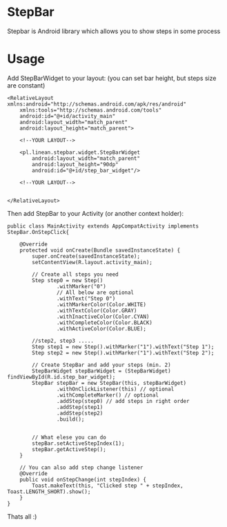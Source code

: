 # StepBar
Stepbar is Android library which allows you to show steps in some process


# Usage

Add StepBarWidget to your layout: (you can set bar height, but steps size are constant)

    <RelativeLayout xmlns:android="http://schemas.android.com/apk/res/android"
        xmlns:tools="http://schemas.android.com/tools"
        android:id="@+id/activity_main"
        android:layout_width="match_parent"
        android:layout_height="match_parent">
        
        <!--YOUR LAYOUT-->

        <pl.linean.stepbar.widget.StepBarWidget
            android:layout_width="match_parent"
            android:layout_height="90dp"
            android:id="@+id/step_bar_widget"/>
            
        <!--YOUR LAYOUT-->


    </RelativeLayout>

Then add StepBar to your Activity (or another context holder):

    public class MainActivity extends AppCompatActivity implements StepBar.OnStepClick{

        @Override
        protected void onCreate(Bundle savedInstanceState) {
            super.onCreate(savedInstanceState);
            setContentView(R.layout.activity_main);

            // Create all steps you need
            Step step0 = new Step()
                    .withMarker("0")
                    // All below are optional
                    .withText("Step 0")
                    .withMarkerColor(Color.WHITE)
                    .withTextColor(Color.GRAY)
                    .withInactiveColor(Color.CYAN)
                    .withCompleteColor(Color.BLACK)
                    .withActiveColor(Color.BLUE);

            //step2, step3 .....
            Step step1 = new Step().withMarker("1").withText("Step 1");
            Step step2 = new Step().withMarker("1").withText("Step 2");

            // Create StepBar and add your steps (min. 2)
            StepBarWidget stepBarWidget = (StepBarWidget) findViewById(R.id.step_bar_widget);
            StepBar stepBar = new StepBar(this, stepBarWidget)
                    .withOnClickListener(this) // optional
                    .withCompleteMarker() // optional
                    .addStep(step0) // add steps in right order
                    .addStep(step1)
                    .addStep(step2)
                    .build();


            // What elese you can do
            stepBar.setActiveStepIndex(1);
            stepBar.getActiveStep();
        }

        // You can also add step change listener
        @Override
        public void onStepChange(int stepIndex) {
            Toast.makeText(this, "Clicked step " + stepIndex, Toast.LENGTH_SHORT).show();
        }
    }

Thats all :) 
